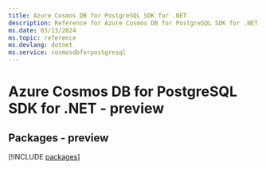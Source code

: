 ```yaml
---
title: Azure Cosmos DB for PostgreSQL SDK for .NET
description: Reference for Azure Cosmos DB for PostgreSQL SDK for .NET
ms.date: 03/13/2024
ms.topic: reference
ms.devlang: dotnet
ms.service: cosmosdbforpostgresql
---
```

# Azure Cosmos DB for PostgreSQL SDK for .NET - preview
## Packages - preview
[!INCLUDE [packages](cosmos-db-for-postgresql-index.md)]
